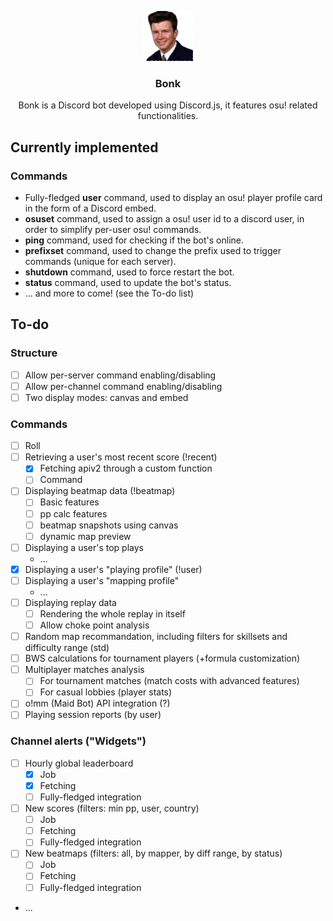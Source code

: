 <p align="center">
  <a href="https://github.com/Oxyyy/Bonk">
    <img src="images/logo.png" alt="Logo" width="80" height="80">
  </a>

  <h3 align="center">Bonk</h3>
</p>

<p align="center">
  Bonk is a Discord bot developed using Discord.js, it features osu! related functionalities.
</p>

## Currently implemented

### Commands

- Fully-fledged **user** command, used to display an osu! player profile card in the form of a Discord embed.
- **osuset** command, used to assign a osu! user id to a discord user, in order to simplify per-user osu! commands.
- **ping** command, used for checking if the bot's online.
- **prefixset** command, used to change the prefix used to trigger commands (unique for each server).
- **shutdown** command, used to force restart the bot.
- **status** command, used to update the bot's status.
- ... and more to come! (see the To-do list)

## To-do

### Structure

- [ ] Allow per-server command enabling/disabling
- [ ] Allow per-channel command enabling/disabling
- [ ] Two display modes: canvas and embed

### Commands

- [ ] Roll
- [ ] Retrieving a user's most recent score (!recent)
  - [x] Fetching apiv2 through a custom function
  - [ ] Command
- [ ] Displaying beatmap data (!beatmap)
  - [ ] Basic features
  - [ ] pp calc features
  - [ ] beatmap snapshots using canvas
  - [ ] dynamic map preview
- [ ] Displaying a user's top plays
  - ...
- [x] Displaying a user's "playing profile" (!user)
- [ ] Displaying a user's "mapping profile"
  - ...
- [ ] Displaying replay data
  - [ ] Rendering the whole replay in itself
  - [ ] Allow choke point analysis
- [ ] Random map recommandation, including filters for skillsets and difficulty range (std)
- [ ] BWS calculations for tournament players (+formula customization)
- [ ] Multiplayer matches analysis
  - [ ] For tournament matches (match costs with advanced features)
  - [ ] For casual lobbies (player stats)
- [ ] o!mm (Maid Bot) API integration (?)
- [ ] Playing session reports (by user)

### Channel alerts ("Widgets")

- [ ] Hourly global leaderboard
  - [x] Job
  - [x] Fetching
  - [ ] Fully-fledged integration
- [ ] New scores (filters: min pp, user, country)
  - [ ] Job
  - [ ] Fetching
  - [ ] Fully-fledged integration
- [ ] New beatmaps (filters: all, by mapper, by diff range, by status)
  - [ ] Job
  - [ ] Fetching
  - [ ] Fully-fledged integration
- ...
